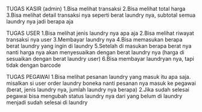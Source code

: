 TUGAS KASIR (admin)
1.Bisa melihat transaksi
2.Bisa melihat total harga
3.Bisa melihat detail transaksi nya seperti berat laundry nya, subtotal semua laundry nya jadi berapa aja

TUGAS USER
1.Bisa melihat jenis laundry nya apa aja
2.Bisa melihat riwayat transaksi nya user
3.Membayar laundry nya
4.Bisa memasukan berapa berat laundry yang ingin di laundry
5.Setelah di masukan berapa berat nya nanti harga nya akan menyesuaikan dengan berat laundry nya (harga di sesuaikan dengan berat laundry user)
6.Bisa membayar laundryan nya, tapi tidak dengan barcode

TUGAS PEGAWAI
1.Bisa melihat pesanan laundry yang masuk itu apa saja. misalkan si user order laundry boneka nanti pesanan nya masuk ke pegawai (berat, jenis laundry nya, jumlah laundry nya berapa)
2.Jika sudah selesai pegawai bisa mengubah status laundry nya dari yang belum di laundry menjadi sudah selesai di laundry

